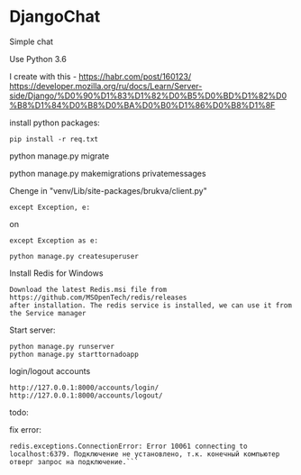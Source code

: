 # DjangoChat
Simple chat

Use Python 3.6

I create with this - https://habr.com/post/160123/
https://developer.mozilla.org/ru/docs/Learn/Server-side/Django/%D0%90%D1%83%D1%82%D0%B5%D0%BD%D1%82%D0%B8%D1%84%D0%B8%D0%BA%D0%B0%D1%86%D0%B8%D1%8F

install python packages:
```
pip install -r req.txt
```

python manage.py migrate

python manage.py makemigrations privatemessages

Chenge in "venv/Lib/site-packages/brukva/client.py"
```
except Exception, e:
```
on 
```
except Exception as e:
```

```
python manage.py createsuperuser
```

Install  Redis for Windows
```
Download the latest Redis.msi file from
https://github.com/MSOpenTech/redis/releases
after installation. The redis service is installed, we can use it from the Service manager
```


Start server:
```
python manage.py runserver
python manage.py starttornadoapp
```

login/logout accounts 
```
http://127.0.0.1:8000/accounts/login/
http://127.0.0.1:8000/accounts/logout/
```

todo:

fix error: 
```
redis.exceptions.ConnectionError: Error 10061 connecting to localhost:6379. Подключение не установлено, т.к. конечный компьютер отверг запрос на подключение.```
